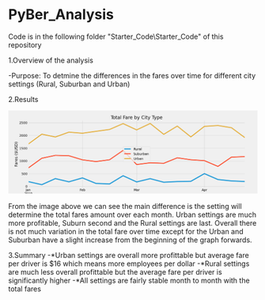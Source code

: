 # PyBer_Analysis
Code is in the following folder "Starter_Code\Starter_Code" of this repository

1.Overview of the analysis

-Purpose: To detmine the differences in the fares over time for different city settings (Rural, Suburban and Urban)

2.Results

 ![This is an image](https://github.com/chrisagordon/PyBer_Analysis/blob/ed6e17167ff393d8b498515228515cbfb35ffec5/Starter_Code/Starter_Code/Analysis/PyBer_fare_summary.png)

From the image above we can see the main difference is the setting will determine the total fares amount over each month. Urban settings are much more profitable, Suburn second and the Rural settings are last. 
Overall there is not much variation in the total fare over time except for the Urban and Suburban have a slight increase from the beginning of the graph forwards. 

3.Summary
-*Urban settings are overall more profittable but average fare per driver is $16 which means more employees per dollar
-*Rural settings are much less overall profittable but the average fare per driver is significantly higher
-*All settings are fairly stable month to month with the total fares
